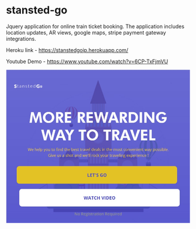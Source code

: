 # stansted-go
Jquery application for online train ticket booking. The application includes location updates, AR views, google maps, stripe payment gateway integrations.

Heroku link - https://stanstedgoip.herokuapp.com/

Youtube Demo - https://www.youtube.com/watch?v=6CP-TxFjmVU

![Landing Page](landing-page.jpeg)
